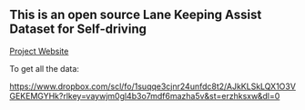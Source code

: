 ## This is an open source Lane Keeping Assist Dataset for Self-driving

[Project Website](https://openlka.github.io/)

To get all the data:

https://www.dropbox.com/scl/fo/1suqqe3cjnr24unfdc8t2/AJkKLSkLQX1O3VGEKEMGYHk?rlkey=vaywjm0gl4b3o7mdf6mazha5v&st=erzhksxw&dl=0